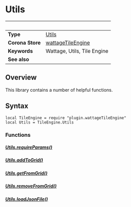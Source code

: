# Utils

|                      | &nbsp;
| -------------------- | ---------------------------------------------------------------
| __Type__             | [Utils](type_utils.markdown)
| __Corona Store__     | [wattageTileEngine](http://store.coronalabs.com/plugin/wattageTileEngine)
| __Keywords__         | Wattage, Utils, Tile Engine
| __See also__         |

## Overview

This library contains a number of helpful functions.

## Syntax

	local TileEngine = require "plugin.wattageTileEngine"
	local Utils = TileEngine.Utils

### Functions

##### [Utils.requireParams()](requireParams.markdown)

##### [Utils.addToGrid()](addToGrid.markdown)

##### [Utils.getFromGrid()](getFromGrid.markdown)

##### [Utils.removeFromGrid()](removeFromGrid.markdown)

##### [Utils.loadJsonFile()](loadJsonFile.markdown)